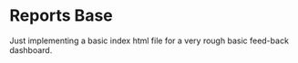# Reports Base

Just implementing a basic index html file for a very rough 
basic feed-back dashboard.